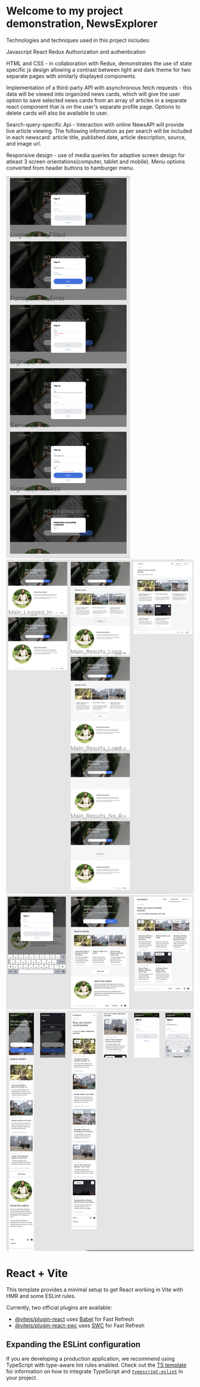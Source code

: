 # Welcome to my project demonstration, NewsExplorer

Technologies and techniques used in this project includes:

Javascript
React
Redux
Authorization and authentication

HTML and CSS - in collaboration with Redux, demonstrates the use of state specific js design allowing a contrast between light and dark theme for two separate pages with similarly displayed components.

Implementation of a third-party API with asynchronous fetch requests - this data will be viewed into organized news cards, which will give the user option to save selected news cards from an array of articles in a separate react component that is on the user's separate profile page. Options to delete cards will also be available to user.

Search-query-specific Api - Interaction with online NewsAPI will provide live article viewing. The following information as per search will be included in each newscard: article title, published date, article description, source, and image url.

Responsive design - use of media queries for adaptive screen design for atleast 3 screen orientations(computer, tablet and mobile). Menu options converted from header buttons to hamburger menu.

![Login modal](image-1.png)
![Main page](image-3.png)
![Tablet view](image-4.png)
![Mobile view](image-5.png)

# React + Vite

This template provides a minimal setup to get React working in Vite with HMR and some ESLint rules.

Currently, two official plugins are available:

- [@vitejs/plugin-react](https://github.com/vitejs/vite-plugin-react/blob/main/packages/plugin-react) uses [Babel](https://babeljs.io/) for Fast Refresh
- [@vitejs/plugin-react-swc](https://github.com/vitejs/vite-plugin-react/blob/main/packages/plugin-react-swc) uses [SWC](https://swc.rs/) for Fast Refresh

## Expanding the ESLint configuration

If you are developing a production application, we recommend using TypeScript with type-aware lint rules enabled. Check out the [TS template](https://github.com/vitejs/vite/tree/main/packages/create-vite/template-react-ts) for information on how to integrate TypeScript and [`typescript-eslint`](https://typescript-eslint.io) in your project.
